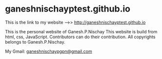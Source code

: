 # ganeshnischayptest.github.io
This is the link to my website -->>  http://ganeshnischayptest.github.io

This is the personal website of Ganesh.P.Nischay
 This website is build from html, css, JavaScript.
 Contributors can do their contribution.
 All copyrights belongs to Ganesh.P.Nischay.

My Gmail: ganeshnischaypgpn@gmail.com


